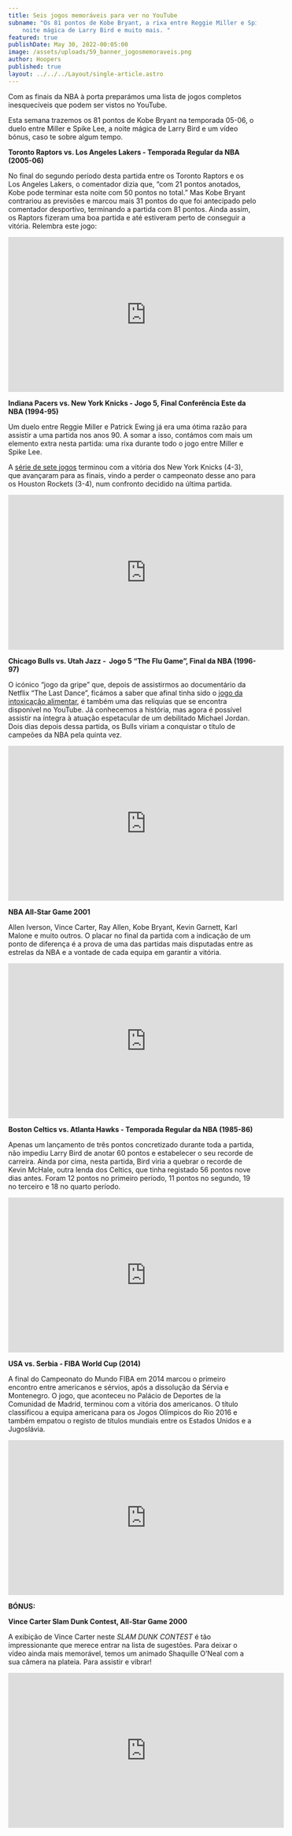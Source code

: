 ```yaml
---
title: Seis jogos memoráveis para ver no YouTube
subname: "Os 81 pontos de Kobe Bryant, a rixa entre Reggie Miller e Spike Lee, a
    noite mágica de Larry Bird e muito mais. "
featured: true
publishDate: May 30, 2022-00:05:00
image: /assets/uploads/59_banner_jogosmemoraveis.png
author: Hoopers
published: true
layout: ../../../Layout/single-article.astro
---
```


Com as finais da NBA à porta preparámos uma lista de jogos completos inesquecíveis que podem ser vistos no YouTube.

Esta semana trazemos os 81 pontos de Kobe Bryant na temporada 05-06, o duelo entre Miller e Spike Lee, a noite mágica de Larry Bird e um vídeo bónus, caso te sobre algum tempo.

**Toronto Raptors vs. Los Angeles Lakers - Temporada Regular da NBA (2005-06)**

No final do segundo período desta partida entre os Toronto Raptors e os Los Angeles Lakers, o comentador dizia que, “com 21 pontos anotados, Kobe pode terminar esta noite com 50 pontos no total.” Mas Kobe Bryant contrariou as previsões e marcou mais 31 pontos do que foi antecipado pelo comentador desportivo, terminando a partida com 81 pontos. Ainda assim, os Raptors fizeram uma boa partida e até estiveram perto de conseguir a vitória. Relembra este jogo:

<iframe width="560" height="315" src="https://www.youtube.com/embed/zcVPLnR-c3g" title="YouTube video player" frameborder="0" allow="accelerometer; autoplay; clipboard-write; encrypted-media; gyroscope; picture-in-picture" allowfullscreen></iframe>

**Indiana Pacers vs. New York Knicks - Jogo 5, Final Conferência Este da NBA (1994-95)**

Um duelo entre Reggie Miller e Patrick Ewing já era uma ótima razão para assistir a uma partida nos anos 90. A somar a isso, contámos com mais um elemento extra nesta partida: uma rixa durante todo o jogo entre Miller e Spike Lee.

A [série de sete jogos](https://www.basketball-reference.com/playoffs/1994-nba-eastern-conference-finals-pacers-vs-knicks.html) terminou com a vitória dos New York Knicks (4-3), que avançaram para as finais, vindo a perder o campeonato desse ano para os Houston Rockets (3-4), num confronto decidido na última partida.

<iframe width="560" height="315" src="https://www.youtube.com/embed/rFgoOoSZ-Sg" title="YouTube video player" frameborder="0" allow="accelerometer; autoplay; clipboard-write; encrypted-media; gyroscope; picture-in-picture" allowfullscreen></iframe>

**Chicago Bulls vs. Utah Jazz -  Jogo 5 “The Flu Game”, Final da NBA (1996-97)**

O icónico “jogo da gripe” que, depois de assistirmos ao documentário da Netflix “The Last Dance”, ficámos a saber que afinal tinha sido o [jogo da intoxicação alimentar](https://www.hoopers.club/noticias/the-endless-game), é também uma das relíquias que se encontra disponível no YouTube. Já conhecemos a história, mas agora é possível assistir na íntegra à atuação espetacular de um debilitado Michael Jordan. Dois dias depois dessa partida, os Bulls viriam a conquistar o título de campeões da NBA pela quinta vez.

<iframe width="560" height="315" src="https://www.youtube.com/embed/ksPEz5pdMh8" title="YouTube video player" frameborder="0" allow="accelerometer; autoplay; clipboard-write; encrypted-media; gyroscope; picture-in-picture" allowfullscreen></iframe>

**NBA All-Star Game 2001**

Allen Iverson, Vince Carter, Ray Allen, Kobe Bryant, Kevin Garnett, Karl Malone e muito outros. O placar no final da partida com a indicação de um ponto de diferença é a prova de uma das partidas mais disputadas entre as estrelas da NBA e a vontade de cada equipa em garantir a vitória.

<iframe width="560" height="315" src="https://www.youtube.com/embed/6_thHYZpabM" title="YouTube video player" frameborder="0" allow="accelerometer; autoplay; clipboard-write; encrypted-media; gyroscope; picture-in-picture" allowfullscreen></iframe>

**Boston Celtics vs. Atlanta Hawks - Temporada Regular da NBA (1985-86)**

Apenas um lançamento de três pontos concretizado durante toda a partida, não impediu Larry Bird de anotar 60 pontos e estabelecer o seu recorde de carreira. Ainda por cima, nesta partida, Bird viria a quebrar o recorde de Kevin McHale, outra lenda dos Celtics, que tinha registado 56 pontos nove dias antes. Foram 12 pontos no primeiro período, 11 pontos no segundo, 19 no terceiro e 18 no quarto período.

<iframe width="560" height="315" src="https://www.youtube.com/embed/QPdGBuvpT5A" title="YouTube video player" frameborder="0" allow="accelerometer; autoplay; clipboard-write; encrypted-media; gyroscope; picture-in-picture" allowfullscreen></iframe>

**USA vs. Serbia - FIBA World Cup (2014)**

A final do Campeonato do Mundo FIBA em 2014 marcou o primeiro encontro entre americanos e sérvios, após a dissolução da Sérvia e Montenegro. O jogo, que aconteceu no Palácio de Deportes de la Comunidad de Madrid, terminou com a vitória dos americanos. O título classificou a equipa americana para os Jogos Olímpicos do Rio 2016 e também empatou o registo de títulos mundiais entre os Estados Unidos e a Jugoslávia.

<iframe width="560" height="315" src="https://www.youtube.com/embed/gdtetu4nnZc" title="YouTube video player" frameborder="0" allow="accelerometer; autoplay; clipboard-write; encrypted-media; gyroscope; picture-in-picture" allowfullscreen></iframe>

**BÓNUS:**

**Vince Carter Slam Dunk Contest, All-Star Game 2000**

A exibição de Vince Carter neste _SLAM DUNK CONTEST_ é tão impressionante que merece entrar na lista de sugestões. Para deixar o vídeo ainda mais memorável, temos um animado Shaquille O’Neal com a sua câmera na plateia. Para assistir e vibrar!

<iframe width="560" height="315" src="https://www.youtube.com/embed/FeCUMfraHcA" title="YouTube video player" frameborder="0" allow="accelerometer; autoplay; clipboard-write; encrypted-media; gyroscope; picture-in-picture" allowfullscreen></iframe>

